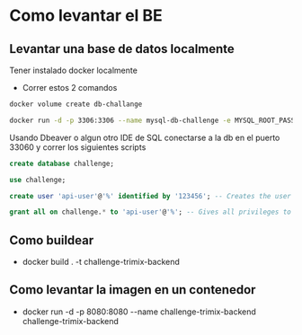 # Como levantar el BE

## Levantar una base de datos localmente

Tener instalado docker localmente

- Correr estos 2 comandos

```bash
docker volume create db-challange

docker run -d -p 3306:3306 --name mysql-db-challenge -e MYSQL_ROOT_PASSWORD=123456 -v db-challange:/var/lib/mysql mysql
```

Usando Dbeaver o algun otro IDE de SQL conectarse a la db en el puerto 33060 y correr los siguientes scripts

```sql
create database challenge;

use challenge;

create user 'api-user'@'%' identified by '123456'; -- Creates the user

grant all on challenge.* to 'api-user'@'%'; -- Gives all privileges to the new user on the newly created database
```

## Como buildear

- docker build . -t challenge-trimix-backend

## Como levantar la imagen en un contenedor

- docker run -d -p 8080:8080 --name challenge-trimix-backend challenge-trimix-backend
